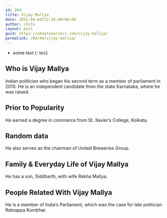 ```yaml
---
id: 264
title: Vijay Mallya
date: 2012-04-04T22:24:48+00:00
author: chito
layout: post
guid: https://ukdataservers.com/vijay-mallya/
permalink: /04/04/vijay-mallya/
---
```


* some text
{: toc}


## Who is  Vijay Mallya
                  
                  
                  
Indian politician who began his second term as a member of parliament in 2010. He is an independent candidate from the state Karnataka, where he was raised.
                  
                
                
                
## Prior to Popularity 
                  
                  
                  
He earned a degree in commerce from St. Xavier&#8217;s College, Kolkata.
                  
                
                
                
## Random data 
                  
                  
                  
He also serves as the chairman of United Breweries Group.
                  
                
                
                
## Family & Everyday Life of Vijay Mallya
                  
                  
                  
He has a son, Siddharth, with wife Rekha Mallya.
                  
                
                
                
## People Related With  Vijay Mallya
                  
                  
                  
He is a member of India&#8217;s Parliament, which was the case for late politician Ratnappa Kumbhar.
                  
                
              
            
          
          
          
    
    
  
